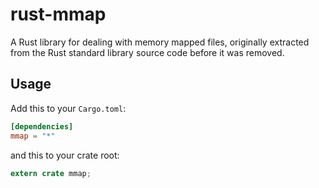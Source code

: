 rust-mmap
=========

A Rust library for dealing with memory mapped files, originally extracted from
the Rust standard library source code before it was removed.

## Usage

Add this to your `Cargo.toml`:

```toml
[dependencies]
mmap = "*"
```

and this to your crate root:

```rust
extern crate mmap;
```
